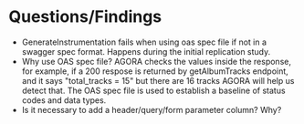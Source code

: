 # Questions/Findings

- GenerateInstrumentation fails when using oas spec file if not in a swagger spec format. Happens during the initial replication study.
- Why use OAS spec file? AGORA checks the values inside the response, for example, if a 200 respose is returned by getAlbumTracks endpoint, and it says "total_tracks = 15" but there are 16 tracks AGORA will help us detect that. The OAS spec file is used to establish a baseline of status codes and data types.
- Is it necessary to add a header/query/form parameter column? Why? 

